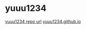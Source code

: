 # yuuu1234
[yuuu1234 repo url](https://github.com/green-fox-academy/yuuu1234)
[yuuu1234.github.io](https://github.com/yuuu1234/yuuu1234.github.io)
